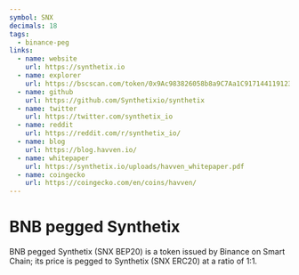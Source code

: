 ```yaml
---
symbol: SNX
decimals: 18
tags:
  - binance-peg
links:
  - name: website
    url: https://synthetix.io
  - name: explorer
    url: https://bscscan.com/token/0x9Ac983826058b8a9C7Aa1C9171441191232E8404
  - name: github
    url: https://github.com/Synthetixio/synthetix
  - name: twitter
    url: https://twitter.com/synthetix_io
  - name: reddit
    url: https://reddit.com/r/synthetix_io/
  - name: blog
    url: https://blog.havven.io/
  - name: whitepaper
    url: https://synthetix.io/uploads/havven_whitepaper.pdf
  - name: coingecko
    url: https://coingecko.com/en/coins/havven/
---
```


# BNB pegged Synthetix

BNB pegged Synthetix (SNX BEP20) is a token issued by Binance on Smart Chain; its price is pegged to Synthetix (SNX ERC20) at a ratio of 1:1.
